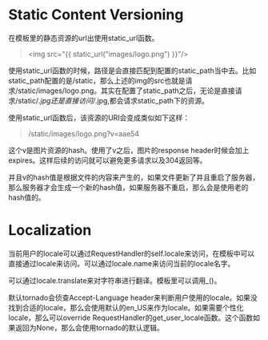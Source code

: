 # Static Content Versioning

在模板里的静态资源的url出使用static_url函数。

> <img src="{{ static_url("images/logo.png") }}"/>

使用static_url函数的时候，路径是会直接匹配到配置的static_path当中去。比如static_path配置的是/static，那么上述的img的src也就是请求/static/images/logo.png。其实在配置了static_path之后，无论是直接请求/static/*.jpg还是直接访问/*.jpg,都会请求static_path下的资源。

使用static_url函数后，该资源的URI会变成类似如下这样：

>/static/images/logo.png?v=aae54

这个v是图片资源的hash。使用了v之后，图片的response header时候会加上expires。这样后续的访问就可以避免更多请求以及304返回等。

并且v的hash值是根据文件的内容来产生的，如果文件更新了并且重启了服务器，那么服务器才会生成一个新的hash值，如果服务器不重启，那么会是使用老的hash值的。


# Localization

当前用户的locale可以通过RequestHandler的self.locale来访问，在模板中可以直接通过locale来访问。可以通过locale.name来访问当前的locale名字。

可以通过locale.translate来对字符串进行翻译。模板里可以调用_()。

默认tornado会侦查Accept-Language header来判断用户使用的locale。如果没找到合适的locale，那么会使用默认的en_US来作为locale。如果需要个性化locale，那么可以override RequestHandler的get_user_locale函数。这个函数如果返回为None，那么会使用tornado的默认逻辑。
